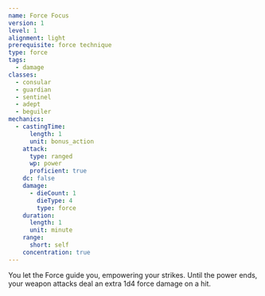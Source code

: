 ```yaml
---
name: Force Focus
version: 1
level: 1
alignment: light
prerequisite: force technique
type: force
tags:
  - damage
classes:
  - consular
  - guardian
  - sentinel
  - adept
  - beguiler
mechanics:
  - castingTime:
      length: 1
      unit: bonus_action
    attack:
      type: ranged
      wp: power
      proficient: true
    dc: false
    damage:
      - dieCount: 1
        dieType: 4
        type: force
    duration:
      length: 1
      unit: minute
    range:
      short: self
    concentration: true
---
```

You let the Force guide you, empowering your strikes. Until the power ends, your weapon attacks deal an extra 1d4 force damage on a hit.
    
